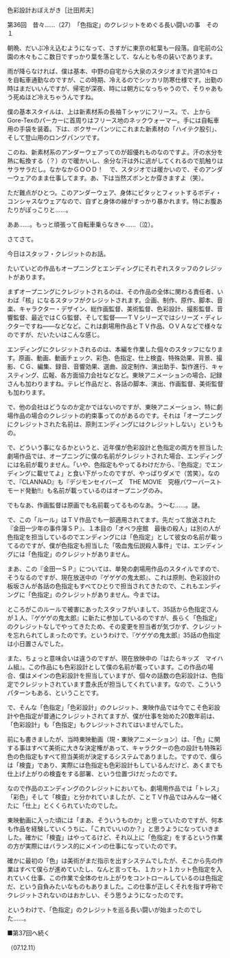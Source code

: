 <!-- source: http://web.archive.org/web/20250215190716/http://www.style.fm/as/05_column/tsujita/tsujita36.shtml -->

色彩設計おぼえがき［辻田邦夫］

第36回　昔々……（27）　「色指定」のクレジットをめぐる長い闘いの事　その１

朝晩、だいぶ冷え込むようになって、さすがに東京の紅葉も一段落。自宅前の公園の木々もここ数日ですっかり葉を落として、なんとも冬の装いであります。

雨が降らなければ、僕は基本、中野の自宅から大泉のスタジオまで片道10キロを自転車通勤なのですが、この時期、冷えるのでシッカリ防寒仕様です。出勤の時はまだいいんですが、帰宅が深夜、時には朝方になっちゃうので、そりゃあもう死ぬほど冷えちゃうんですね。

僕の基本スタイルは、上は新素材系の長袖Ｔシャツにフリース。で、上からGore-Texのパーカーに首周りはフリース地のネックウォーマー。手には自転車用の手袋を装着。下は、ボクサーパンツにこれまた新素材の「ハイテク股引」、そして登山用のロングパンツです。

このね、新素材系のアンダーウェアってのが超優れものなのですよ。汗の水分を熱に転換する（？）ので暖かいし、余分な汗は外に逃がしてくれるので肌触りはサラサラだし。なかなかＧＯＯＤ！　で、スタジオでは暖かいので、そのアンダーウェアのまま仕事してます。あ、下は当然ズボンとか穿きますよ（笑）。

ただ難点がひとつ。このアンダーウェア、身体にピタッとフィットするボディ・コンシャスなウェアなので、自ずと身体の線がすっかり暴かれます。特にお腹あたりがぽっこりと……。

ああ……。もっと頑張って自転車乗らなきゃ……（泣）。

さてさて。

今日はスタッフ・クレジットのお話。

たいていどの作品もオープニングとエンディングにそれぞれスタッフのクレジットがあります。

まずオープニングにクレジットされるのは、その作品の全体に関わる責任者、いわば「核」になるスタッフがクレジットされます。企画、制作、原作、脚本、音楽、キャラクター・デザイン、総作画監督、美術監督、色彩設計、撮影監督、音響監督、最近ではＣＧ監督、そして監督——ＴＶシリーズではシリーズ・ディレクターですね——などなど。これは劇場用作品とＴＶ作品、ＯＶＡなどで様々なのですが、だいたいはこんな感じ。

エンディングにクレジットされるのは、本編を作業した個々のスタッフになります。原画、動画、動画チェック、彩色、色指定、仕上検査、特殊効果、背景、撮影、ＣＧ、編集、録音、音響効果、選曲、設定制作、演出助手、製作進行、キャスティング、広報、各方面協力会社などなど。東映アニメーションの場合、記録さんも加わりますね。テレビ作品だと、各話の脚本、演出、作画監督、美術監督も加わります。

で、他の会社はどうなのか定かではないのですが、東映アニメーション、特に劇場作品の場合のクレジットの約束事ってのがあるのです。それは「オープニングにクレジットされた名前は、原則エンディングにはクレジットしない」というもの。

で、どういう事になるかというと、近年僕が色彩設計と色指定の両方を担当した劇場作品では、オープニングに僕の名前がクレジットされた場合、エンディングには名前が載りません。「いや、色指定もやってるわけだから、『色指定』でエンディングに載せてよ」と食い下がったのですが、やっぱりダメで（苦笑）。なので、『CLANNAD』も『デジモンセイバーズ　THE MOVIE　究極パワーバーストモード発動!!』も名前が載っているのはオープニングのみ。

でもなあ、作画監督は原画でも名前載ってるものなあ。う〜む……。謎。

で、この「ルール」はＴＶ作品でも一部適用されてます。先だって放送された『金田一少年の事件簿ＳＰ』、１本目の「オペラ座館　最後の殺人」は別の人が色指定を担当しているのでエンディングには「色指定」として彼女の名前が載ってるのですが、僕が色指定も担当した「吸血鬼伝説殺人事件」では、エンディングには「色指定」のクレジットがありません。

まあ、この『金田一ＳＰ』については、単発の劇場用作品のスタイルですので、そうなるのですが、現在放送中の『ゲゲゲの鬼太郎』、これは原則、色彩設計の板坂さんが各話の色指定もすべてひとりで担当されてきたので、これもエンディングに「色指定」のクレジットがありません。今までは。

ところがこのルールで被害にあったスタッフがいまして、35話から色指定さんが１人、『ゲゲゲの鬼太郎』に新たに参加しているのですが、長らく「色指定」のクレジットなしでやってきたため、その変更を担当者が気づかず、クレジットを忘れられてしまったのです。というわけで、『ゲゲゲの鬼太郎』35話の色指定は小日置さんでした。

また、ちょっと意味合いは違うのですが、現在放映中の『はたらキッズ　マイハム組』。この作品にも色彩設計として僕の名前が載っています。この作品の場合、僕はメインの色彩設計を担当していますが、個々の話数の色彩設計は、色指定でクレジットされています豊永氏が担当してくれています。なので、こういうパターンもある、ということです。

で、そんな「色指定」「色彩設計」のクレジット、東映作品では今でこそ色彩設計や色指定が普通にクレジットされてますが、僕が仕事を始めた20数年前は、「色彩設計」も「色指定」もクレジットされてはいませんでした。

前にも書きましたが、当時東映動画（現・東映アニメーション）は、「色」に関する事はすべて美術に大きな決定権があって、キャラクターの色の設計も特殊彩色の色指定もすべて担当美術が決定するシステムでありました。ですので、僕らは「検査」であり、実際には色指定も色彩設計もしているんだけど、あくまでも仕上げ上がりの検査をする部署、という位置づけだったのです。

なので作品のエンディングのクレジットにおいても、劇場用作品では「トレス」「彩色」そして「検査」と分かれていましたが、ことＴＶ作品ではみんな一緒くたに「仕上」とくくられていたのでした。

東映動画に入った頃には「まあ、そういうものか」と思っていたのですが、何本も作品を経験していくうちに、「これでいいのか？」と思うようになっていきました。確かに「検査」はやってるけど、それ以上に「色指定」をするという作業の方が実際にはバランス的にメインの仕事になっていたのです。

確かに最初の「色」は美術がまだ指示を出すシステムでしたが、そこから先の作業はすべて僕らが進めていたし、なんと言っても、１カット１カット色指定を入れていく仕事、この作業で全体のセル上がりをコントロールしているのは色指定だ、という自負みたいなものもありました。この仕事が正しくそれを指す呼称でクレジットされないのはおかしい、そう思うようになったのです。

というわけで、「色指定」のクレジットを巡る長い闘いが始まったのでした……。

■第37回へ続く

（07.12.11）
